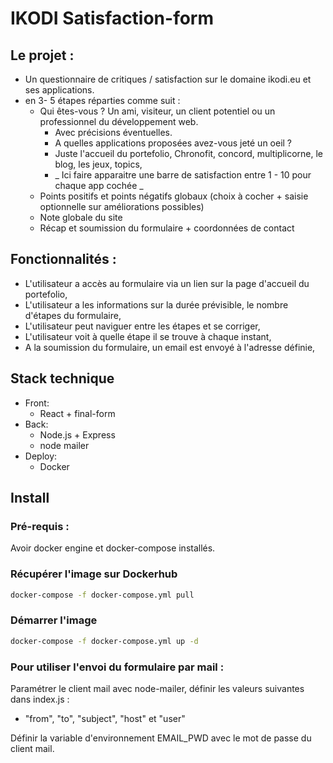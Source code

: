 # IKODI Satisfaction-form

## Le projet :

- Un questionnaire de critiques / satisfaction sur le domaine ikodi.eu et ses applications.
- en 3- 5 étapes réparties comme suit :
  - Qui êtes-vous ? Un ami, visiteur, un client potentiel ou un professionnel du développement web.
    - Avec précisions éventuelles.
    - A quelles applications proposées avez-vous jeté un oeil ?
    - Juste l'accueil du portefolio, Chronofit, concord, multiplicorne, le blog, les jeux, topics,
    - _ Ici faire apparaitre une barre de satisfaction entre 1 - 10 pour chaque app cochée _
  - Points positifs et points négatifs globaux (choix à cocher + saisie optionnelle sur améliorations possibles)
  - Note globale du site
  - Récap et soumission du formulaire + coordonnées de contact

## Fonctionnalités :

- L'utilisateur a accès au formulaire via un lien sur la page d'accueil du portefolio,
- L'utilisateur a les informations sur la durée prévisible, le nombre d'étapes du formulaire,
- L'utilisateur peut naviguer entre les étapes et se corriger,
- L'utilisateur voit à quelle étape il se trouve à chaque instant,
- A la soumission du formulaire, un email est envoyé à l'adresse définie,

## Stack technique

- Front:
  - React + final-form
- Back:
  - Node.js + Express
  - node mailer
- Deploy:
  - Docker

## Install

### Pré-requis :

Avoir docker engine et docker-compose installés.

### Récupérer l'image sur Dockerhub

```bash
docker-compose -f docker-compose.yml pull
```

### Démarrer l'image

```bash
docker-compose -f docker-compose.yml up -d
```

### Pour utiliser l'envoi du formulaire par mail :

Paramétrer le client mail avec node-mailer, définir les valeurs suivantes dans index.js :

- "from", "to", "subject", "host" et "user"

Définir la variable d'environnement EMAIL_PWD avec le mot de passe du client mail.
